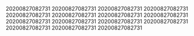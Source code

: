 20200827082731
20200827082731
20200827082731
20200827082731
20200827082731
20200827082731
20200827082731
20200827082731
20200827082731
20200827082731
20200827082731
20200827082731
20200827082731
20200827082731
20200827082731

